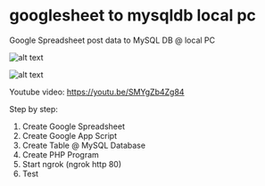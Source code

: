 # googlesheet to mysqldb local pc
 Google Spreadsheet post data to MySQL DB @ local PC
 
 ![alt text](https://github.com/jenizar/googlesheet-to-mysqldb-local-pc/blob/master/screenshot.PNG)
 
 ![alt text](https://github.com/jenizar/googlesheet-to-mysqldb-local-pc/blob/master/ngrok.PNG)

Youtube video:
https://youtu.be/SMYgZb4Zg84

Step by step:
1. Create Google Spreadsheet
2. Create Google App Script
3. Create Table @ MySQL Database
4. Create PHP Program
5. Start ngrok (ngrok http 80)
6. Test
